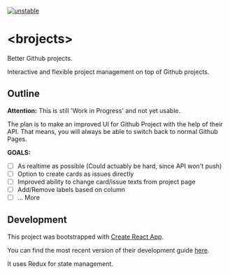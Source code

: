 [![unstable](http://badges.github.io/stability-badges/dist/unstable.svg)](http://github.com/badges/stability-badges)

# &lt;brojects&gt;

Better Github projects.

Interactive and flexible project management on top of Github projects.

## Outline

**Attention:** This is still 'Work in Progress' and not yet usable.

The plan is to make an improved UI for Github Project with the help of their API. 
That means, you will always be able to switch back to normal Github Pages.

**GOALS:**

 - [ ] As realtime as possible (Could actuably be hard, since API won't push)
 - [ ] Option to create cards as issues directly
 - [ ] Improved ability to change card/issue texts from project page
 - [ ] Add/Remove labels based on column
 - [ ] ... More

## Development

This project was bootstrapped with [Create React App](https://github.com/facebookincubator/create-react-app).

You can find the most recent version of their development guide [here](https://github.com/facebookincubator/create-react-app/blob/master/packages/react-scripts/template/README.md).

It uses Redux for state management.